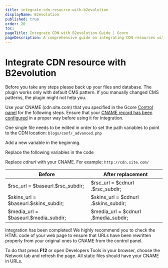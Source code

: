 ```yaml
---
title: integrate-cdn-resource-with-b2evolution
displayName: B2evolution
published: true
order: 20
toc:
pageTitle: Integrate CDN with B2evolution Guide | Gcore
pageDescription: A comprehensive guide on integrating CDN resources with B2evolution CMS to enhance your site's speed and user experience.
---
```

# Integrate CDN resource with B2evolution

Before you take any steps please back up your files and database. The plugin works only with default CMS pattern. If you manually changed CMS patterns, the plugin might not help you.

Use your СNAME (cdn.site.com) that you specified in the Gcore <a href="https://accounts.gcore.com/reports/dashboard" target="_blank">Control panel</a> for the following steps. Ensure that your  <a href="https://gcore.com/docs/cdn/cdn-resource-options/general/create-and-set-a-custom-domain-for-the-content-delivery-via-cdn" target="_blank">CNAME record has been configured</a> in a proper way before using it for integration.

One single file needs to be edited in order to set the path variables to point to the CDN location: ```blogs/conf/_advanced.php```

Add a new variable in the beginning.

Replace the following variables in the code

Replace *cdnurl* with your CNAME. For example: ```http://cdn.site.com/```

<table>
<thead>
  <tr>
    <th><strong>Before</strong></th>
    <th><strong>After replacement</strong></th>
  </tr>
</thead>
<tbody>
  <tr>
    <td>$rsc_url = $baseurl.$rsc_subdir;</td>
    <td>$rsc_url = $cdnurl .$rsc_subdir;</td>
  </tr>
  <tr>
    <td>$skins_url = $baseurl.$skins_subdir;</td>
    <td>$skins_url = $cdnurl .$skins_subdir;</td>
  </tr>
  <tr>
    <td>$media_url = $baseurl.$media_subdir;</td>
    <td>$media_url = $cdnurl .$media_subdir;</td>
  </tr>
</tbody>
</table>

Integration has been completed! We highly recommend you to check the HTML code of your web page to ensure that URLs have been rewritten properly from your original ones to CNAME from the control panel.

To do that press **F12** or open Developers Tools in your browser, choose the Network tab and refresh the page. All static files should have your CNAME in URLs.
